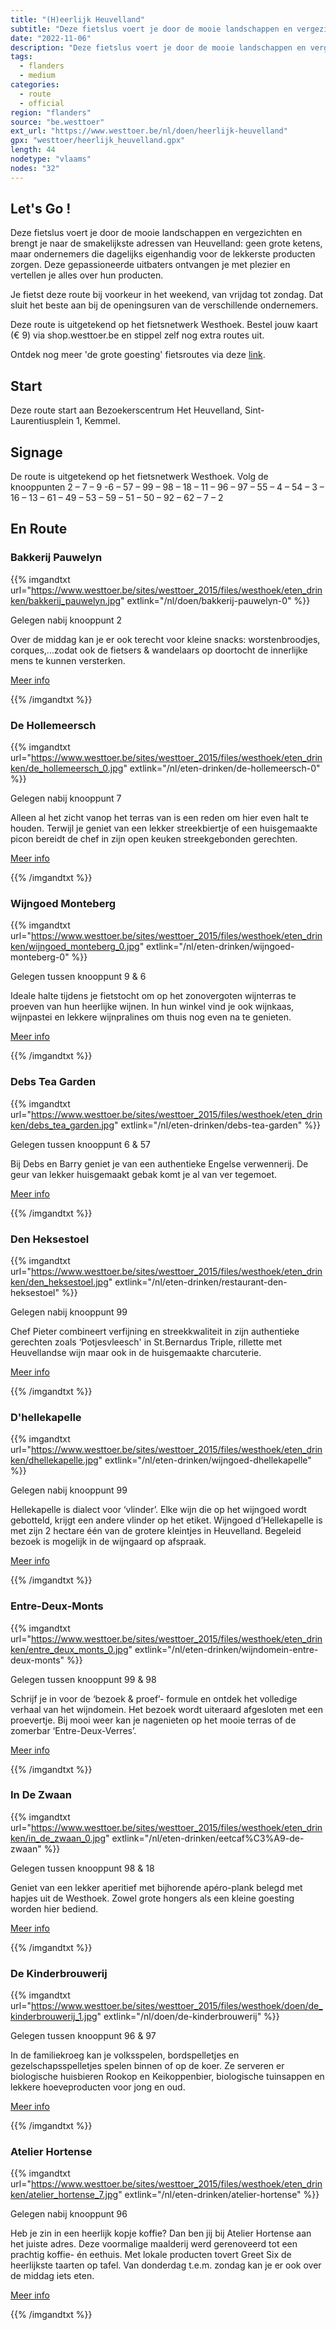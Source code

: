 ```yaml
---
title: "(H)eerlijk Heuvelland"
subtitle: "Deze fietslus voert je door de mooie landschappen en vergezichten en brengt je naar de smakelijkste adressen van Heuvelland: geen grote ketens, maar ondernemers die dagelijks eigenhandig voor de lekkerste producten zorgen"
date: "2022-11-06"
description: "Deze fietslus voert je door de mooie landschappen en vergezichten en brengt je naar de smakelijkste adressen van Heuvelland: geen grote ketens, maar ondernemers die dagelijks eigenhandig voor de lekkerste producten zorgen" 
tags:
  - flanders
  - medium
categories: 
  - route
  - official
region: "flanders"
source: "be.westtoer"
ext_url: "https://www.westtoer.be/nl/doen/heerlijk-heuvelland"
gpx: "westtoer/heerlijk_heuvelland.gpx"
length: 44
nodetype: "vlaams"
nodes: "32"
---
```


## Let's Go !

Deze fietslus voert je door de mooie landschappen en vergezichten en brengt je naar de smakelijkste adressen van Heuvelland: geen grote ketens, maar ondernemers die dagelijks eigenhandig voor de lekkerste producten zorgen. Deze gepassioneerde uitbaters ontvangen je met plezier en vertellen je alles over hun producten. 

Je fietst deze route bij voorkeur in het weekend, van vrijdag tot zondag. Dat sluit het beste aan bij de openingsuren van de verschillende ondernemers. 

Deze route is uitgetekend op het fietsnetwerk Westhoek. Bestel jouw kaart (€ 9) via shop.westtoer.be en stippel zelf nog extra routes uit. 

Ontdek nog meer 'de grote goesting' fietsroutes via deze [link](https://www.westtoer.be/nl/grotegoesting/fietsen).

## Start 

Deze route start aan Bezoekerscentrum Het Heuvelland, Sint-Laurentiusplein 1, Kemmel.

## Signage

De route is uitgetekend op het fietsnetwerk Westhoek. Volg de knooppunten 2 – 7 – 9 -6 – 57 – 99 – 98 – 18 – 11 – 96 – 97 – 55 – 4 – 54 – 3 – 16 – 13 – 61 – 49 – 53 – 59 – 51 – 50 – 92 – 62 – 7 – 2

## En Route

### Bakkerij Pauwelyn

{{% imgandtxt url="https://www.westtoer.be/sites/westtoer_2015/files/westhoek/eten_drinken/bakkerij_pauwelyn.jpg" extlink="/nl/doen/bakkerij-pauwelyn-0" %}}

Gelegen nabij knooppunt 2

Over de middag kan je er ook terecht voor kleine snacks: worstenbroodjes, corques,...zodat ook de fietsers & wandelaars op doortocht de innerlijke mens te kunnen versterken.

[Meer info](https://www.westtoer.be/nl/doen/bakkerij-pauwelyn-0)

{{% /imgandtxt %}}

### De Hollemeersch

{{% imgandtxt url="https://www.westtoer.be/sites/westtoer_2015/files/westhoek/eten_drinken/de_hollemeersch_0.jpg" extlink="/nl/eten-drinken/de-hollemeersch-0" %}}

Gelegen nabij knooppunt 7

Alleen al het zicht vanop het terras van is een reden om hier even halt te houden. Terwijl je geniet van een lekker streekbiertje of een huisgemaakte picon bereidt de chef in zijn open keuken streekgebonden gerechten.

[Meer info](https://www.westtoer.be/nl/eten-drinken/de-hollemeersch-0)

{{% /imgandtxt %}}

### Wijngoed Monteberg

{{% imgandtxt url="https://www.westtoer.be/sites/westtoer_2015/files/westhoek/eten_drinken/wijngoed_monteberg_0.jpg" extlink="/nl/eten-drinken/wijngoed-monteberg-0" %}}

Gelegen tussen knooppunt 9 & 6

Ideale halte tijdens je fietstocht om op het zonovergoten wijnterras te proeven van hun heerlijke wijnen. In hun winkel vind je ook wijnkaas, wijnpastei en lekkere wijnpralines om thuis nog even na te genieten.

[Meer info](https://www.westtoer.be/nl/eten-drinken/wijngoed-monteberg-0)

{{% /imgandtxt %}}

### Debs Tea Garden

{{% imgandtxt url="https://www.westtoer.be/sites/westtoer_2015/files/westhoek/eten_drinken/debs_tea_garden.jpg" extlink="/nl/eten-drinken/debs-tea-garden" %}}

Gelegen tussen knooppunt 6 & 57

Bij Debs en Barry geniet je van een authentieke Engelse verwennerij. De geur van lekker huisgemaakt gebak komt je al van ver tegemoet.

[Meer info](https://www.westtoer.be/nl/eten-drinken/debs-tea-garden)

{{% /imgandtxt %}}

### Den Heksestoel

{{% imgandtxt url="https://www.westtoer.be/sites/westtoer_2015/files/westhoek/eten_drinken/den_heksestoel.jpg" extlink="/nl/eten-drinken/restaurant-den-heksestoel" %}}

Gelegen nabij knooppunt 99

Chef Pieter combineert verfijning en streekkwaliteit in zijn authentieke gerechten zoals ‘Potjesvleesch' in St.Bernardus Triple, rillette met Heuvellandse wijn maar ook in de huisgemaakte charcuterie.

[Meer info](https://www.westtoer.be/nl/eten-drinken/restaurant-den-heksestoel)

{{% /imgandtxt %}}

### D'hellekapelle

{{% imgandtxt url="https://www.westtoer.be/sites/westtoer_2015/files/westhoek/eten_drinken/dhellekapelle.jpg" extlink="/nl/eten-drinken/wijngoed-dhellekapelle" %}}

Gelegen nabij knooppunt 99

Hellekapelle is dialect voor ‘vlinder’. Elke wijn die op het wijngoed wordt gebotteld, krijgt een andere vlinder op het etiket. Wijngoed d’Hellekapelle is met zijn 2 hectare één van de grotere kleintjes in Heuvelland. Begeleid bezoek is mogelijk in de wijngaard op afspraak.

[Meer info](https://www.westtoer.be/nl/eten-drinken/wijngoed-dhellekapelle)

{{% /imgandtxt %}}

### Entre-Deux-Monts

{{% imgandtxt url="https://www.westtoer.be/sites/westtoer_2015/files/westhoek/eten_drinken/entre_deux_monts_0.jpg" extlink="/nl/eten-drinken/wijndomein-entre-deux-monts" %}}

Gelegen tussen knooppunt 99 & 98

Schrijf je in voor de ‘bezoek & proef’- formule en ontdek het volledige verhaal van het wijndomein. Het bezoek wordt uiteraard afgesloten met een proevertje. Bij mooi weer kan je nagenieten op het mooie terras of de zomerbar ‘Entre-Deux-Verres’.

[Meer info](https://www.westtoer.be/nl/eten-drinken/wijndomein-entre-deux-monts)

{{% /imgandtxt %}}

### In De Zwaan

{{% imgandtxt url="https://www.westtoer.be/sites/westtoer_2015/files/westhoek/eten_drinken/in_de_zwaan_0.jpg" extlink="/nl/eten-drinken/eetcaf%C3%A9-de-zwaan" %}}

Gelegen tussen knooppunt 98 & 18

Geniet van een lekker aperitief met bijhorende apéro-plank belegd met hapjes uit de Westhoek. Zowel grote hongers als een kleine goesting worden hier bediend.

[Meer info](https://www.westtoer.be/nl/eten-drinken/eetcaf%C3%A9-de-zwaan)

{{% /imgandtxt %}}

### De Kinderbrouwerij

{{% imgandtxt url="https://www.westtoer.be/sites/westtoer_2015/files/westhoek/doen/de_kinderbrouwerij_1.jpg" extlink="/nl/doen/de-kinderbrouwerij" %}}

Gelegen tussen knooppunt 96 & 97

In de familiekroeg kan je volksspelen, bordspelletjes en gezelschapsspelletjes spelen binnen of op de koer. Ze serveren er biologische huisbieren Rookop en Keikoppenbier, biologische tuinsappen en lekkere hoeveproducten voor jong en oud.

[Meer info](https://www.westtoer.be/nl/doen/de-kinderbrouwerij)

{{% /imgandtxt %}}

### Atelier Hortense

{{% imgandtxt url="https://www.westtoer.be/sites/westtoer_2015/files/westhoek/eten_drinken/atelier_hortense_7.jpg" extlink="/nl/eten-drinken/atelier-hortense" %}}

Gelegen nabij knooppunt 96

Heb je zin in een heerlijk kopje koffie? Dan ben jij bij Atelier Hortense aan het juiste adres. Deze voormalige maalderij werd gerenoveerd tot een prachtig koffie- én eethuis. Met lokale producten tovert Greet Six de heerlijkste taarten op tafel. Van donderdag t.e.m. zondag kan je er ook over de middag iets eten.

[Meer info](https://www.westtoer.be/nl/eten-drinken/atelier-hortense)

{{% /imgandtxt %}}